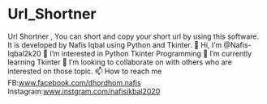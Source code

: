 # Url_Shortner
Url Shortner , You can short and copy your short url by using this software. It is developed by Nafis Iqbal using Python and Tkinter.
👋 Hi, I’m @Nafis-Iqbal2k20
👀 I’m interested in Python Tkinter Programming
🌱 I’m currently learning Tkinter
💞️ I’m looking to collaborate on with others who are interested on those topic.
📫 How to reach me FB:www.facebook.com/dhordhom.nafis
Instagram:www.instgram.com/nafisikbal2020
